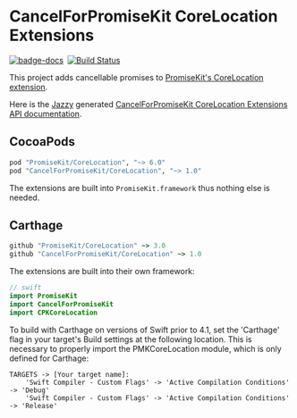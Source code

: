 # CancelForPromiseKit CoreLocation Extensions

[![badge-docs](https://dougzilla32.github.io/CPKCoreLocation/api/badge.svg)](https://dougzilla32.github.io/CPKCoreLocation/api/) [![Build Status](https://travis-ci.org/dougzilla32/CPKCoreLocation.svg?branch=master)](https://travis-ci.org/dougzilla32/CPKCoreLocation)

This project adds cancellable promises to [PromiseKit's CoreLocation extension].

Here is the [Jazzy](https://github.com/realm/jazzy) generated [CancelForPromiseKit CoreLocation Extensions API documentation](https://dougzilla32.github.io/CPKCoreLocation/api/).

## CocoaPods

```ruby
pod "PromiseKit/CoreLocation", "~> 6.0"
pod "CancelForPromiseKit/CoreLocation", "~> 1.0"
```

The extensions are built into `PromiseKit.framework` thus nothing else is needed.

## Carthage

```ruby
github "PromiseKit/CoreLocation" ~> 3.0
github "CancelForPromiseKit/CoreLocation" ~> 1.0
```

The extensions are built into their own framework:

```swift
// swift
import PromiseKit
import CancelForPromiseKit
import CPKCoreLocation
```

To build with Carthage on versions of Swift prior to 4.1, set the 'Carthage' flag in your target's Build settings at the following location. This is necessary to properly import the PMKCoreLocation module, which is only defined for Carthage:
    
    TARGETS -> [Your target name]:
        'Swift Compiler - Custom Flags' -> 'Active Compilation Conditions' -> 'Debug'
        'Swift Compiler - Custom Flags' -> 'Active Compilation Conditions' -> 'Release'

[PromiseKit's CoreLocation extension]: https://github.com/PromiseKit/CoreLocation
